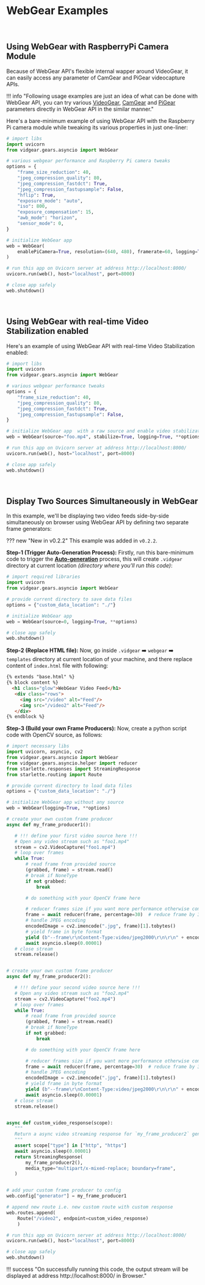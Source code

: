 <!--
===============================================
vidgear library source-code is deployed under the Apache 2.0 License:

Copyright (c) 2019 Abhishek Thakur(@abhiTronix) <abhi.una12@gmail.com>

Licensed under the Apache License, Version 2.0 (the "License");
you may not use this file except in compliance with the License.
You may obtain a copy of the License at

   http://www.apache.org/licenses/LICENSE-2.0

Unless required by applicable law or agreed to in writing, software
distributed under the License is distributed on an "AS IS" BASIS,
WITHOUT WARRANTIES OR CONDITIONS OF ANY KIND, either express or implied.
See the License for the specific language governing permissions and
limitations under the License.
===============================================
-->

# WebGear Examples

&thinsp;

## Using WebGear with RaspberryPi Camera Module

Because of WebGear API's flexible internal wapper around VideoGear, it can easily access any parameter of CamGear and PiGear videocapture APIs.

!!! info "Following usage examples are just an idea of what can be done with WebGear API, you can try various [VideoGear](../../gears/videogear/params/), [CamGear](../../gears/camgear/params/) and [PiGear](../../gears/pigear/params/) parameters directly in WebGear API in the similar manner."
 
Here's a bare-minimum example of using WebGear API with the Raspberry Pi camera module while tweaking its various properties in just one-liner:

```python
# import libs
import uvicorn
from vidgear.gears.asyncio import WebGear

# various webgear performance and Raspberry Pi camera tweaks
options = {
    "frame_size_reduction": 40,
    "jpeg_compression_quality": 80,
    "jpeg_compression_fastdct": True,
    "jpeg_compression_fastupsample": False,
    "hflip": True,
    "exposure_mode": "auto",
    "iso": 800,
    "exposure_compensation": 15,
    "awb_mode": "horizon",
    "sensor_mode": 0,
}

# initialize WebGear app
web = WebGear(
    enablePiCamera=True, resolution=(640, 480), framerate=60, logging=True, **options
)

# run this app on Uvicorn server at address http://localhost:8000/
uvicorn.run(web(), host="localhost", port=8000)

# close app safely
web.shutdown()
```

&nbsp;

## Using WebGear with real-time Video Stabilization enabled
 
Here's an example of using WebGear API with real-time Video Stabilization enabled:

```python
# import libs
import uvicorn
from vidgear.gears.asyncio import WebGear

# various webgear performance tweaks
options = {
    "frame_size_reduction": 40,
    "jpeg_compression_quality": 80,
    "jpeg_compression_fastdct": True,
    "jpeg_compression_fastupsample": False,
}

# initialize WebGear app  with a raw source and enable video stabilization(`stabilize=True`)
web = WebGear(source="foo.mp4", stabilize=True, logging=True, **options)

# run this app on Uvicorn server at address http://localhost:8000/
uvicorn.run(web(), host="localhost", port=8000)

# close app safely
web.shutdown()
```

&nbsp;


## Display Two Sources Simultaneously in WebGear

In this example, we'll be displaying two video feeds side-by-side simultaneously on browser using WebGear API by defining two separate frame generators: 

??? new "New in v0.2.2" 
    This example was added in `v0.2.2`.

**Step-1 (Trigger Auto-Generation Process):** Firstly, run this bare-minimum code to trigger the [**Auto-generation**](../../gears/webgear/overview/#auto-generation-process) process, this will create `.vidgear` directory at current location _(directory where you'll run this code)_:

```python
# import required libraries
import uvicorn
from vidgear.gears.asyncio import WebGear

# provide current directory to save data files
options = {"custom_data_location": "./"}

# initialize WebGear app
web = WebGear(source=0, logging=True, **options)

# close app safely
web.shutdown()
```

**Step-2 (Replace HTML file):** Now, go inside `.vidgear` :arrow_right: `webgear` :arrow_right: `templates` directory at current location of your machine, and there replace content of `index.html` file with following:

```html
{% extends "base.html" %}
{% block content %}
  <h1 class="glow">WebGear Video Feed</h1>
   <div class="rows">
     <img src="/video" alt="Feed"/>
     <img src="/video2" alt="Feed"/>
   </div>
{% endblock %}
```

**Step-3 (Build your own Frame Producers):** Now, create a python script code with OpenCV source, as follows:

```python
# import necessary libs
import uvicorn, asyncio, cv2
from vidgear.gears.asyncio import WebGear
from vidgear.gears.asyncio.helper import reducer
from starlette.responses import StreamingResponse
from starlette.routing import Route

# provide current directory to load data files
options = {"custom_data_location": "./"}

# initialize WebGear app without any source
web = WebGear(logging=True, **options)

# create your own custom frame producer
async def my_frame_producer1():

   # !!! define your first video source here !!!
   # Open any video stream such as "foo1.mp4"
   stream = cv2.VideoCapture("foo1.mp4")
   # loop over frames
   while True:
       # read frame from provided source
       (grabbed, frame) = stream.read()
       # break if NoneType
       if not grabbed:
           break

       # do something with your OpenCV frame here

       # reducer frames size if you want more performance otherwise comment this line
       frame = await reducer(frame, percentage=30)  # reduce frame by 30%
       # handle JPEG encoding
       encodedImage = cv2.imencode(".jpg", frame)[1].tobytes()
       # yield frame in byte format
       yield (b"--frame\r\nContent-Type:video/jpeg2000\r\n\r\n" + encodedImage + b"\r\n")
       await asyncio.sleep(0.00001)
   # close stream
   stream.release()


# create your own custom frame producer
async def my_frame_producer2():

   # !!! define your second video source here !!!
   # Open any video stream such as "foo2.mp4"
   stream = cv2.VideoCapture("foo2.mp4")
   # loop over frames
   while True:
       # read frame from provided source
       (grabbed, frame) = stream.read()
       # break if NoneType
       if not grabbed:
           break

       # do something with your OpenCV frame here

       # reducer frames size if you want more performance otherwise comment this line
       frame = await reducer(frame, percentage=30)  # reduce frame by 30%
       # handle JPEG encoding
       encodedImage = cv2.imencode(".jpg", frame)[1].tobytes()
       # yield frame in byte format
       yield (b"--frame\r\nContent-Type:video/jpeg2000\r\n\r\n" + encodedImage + b"\r\n")
       await asyncio.sleep(0.00001)
   # close stream
   stream.release()


async def custom_video_response(scope):
   """
   Return a async video streaming response for `my_frame_producer2` generator
   """
   assert scope["type"] in ["http", "https"]
   await asyncio.sleep(0.00001)
   return StreamingResponse(
       my_frame_producer2(),
       media_type="multipart/x-mixed-replace; boundary=frame",
   )


# add your custom frame producer to config
web.config["generator"] = my_frame_producer1

# append new route i.e. new custom route with custom response
web.routes.append(
    Route("/video2", endpoint=custom_video_response)
    )

# run this app on Uvicorn server at address http://localhost:8000/
uvicorn.run(web(), host="localhost", port=8000)

# close app safely
web.shutdown()
``` 

!!! success "On successfully running this code, the output stream will be displayed at address http://localhost:8000/ in Browser."


&nbsp;